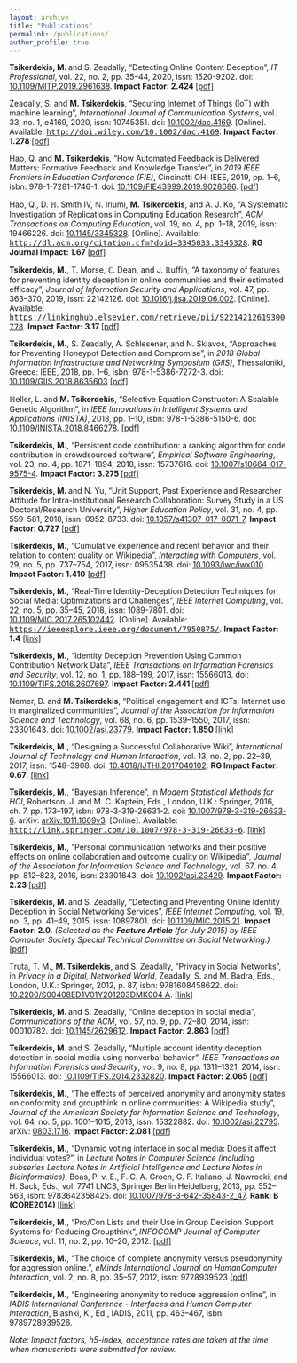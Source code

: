 ```yaml
---
layout: archive
title: "Publications"
permalink: /publications/
author_profile: true
---
```


<style>
	.ec-lmcsc-10x-x-144{font-size:144%;}
	.ec-lmbx-10{ font-weight: bold;}
	.ec-lmcsc-10x-x-90{font-size:90%;}
	.ec-lmtt-10{ font-family: monospace;}
	.ec-lmri-10{ font-style:italic;}
	.ec-lmbxi-10{ font-style:italic; font-weight: bold;}
</style>

<p class="noindent">
	<span class="ec-lmbx-10">Tsikerdekis, M. </span>and S. Zeadally, “Detecting Online Content Deception”, <span class="ec-lmri-10">IT Professional</span>, vol. 22, no. 2, pp. 35–44, 2020, <span class="ec-lmcsc-10">issn</span>: 1520-9202. <span class="ec-lmcsc-10">doi</span>: <a href="https://doi.org/10.1109/MITP.2019.2961638">10.1109/MITP.2019.2961638</a>. <span class="ec-lmbx-10">Impact Factor: 2.424 </span><a href="https://tsikerdekis.com/sites/default/files/itproarticle2020.pdf">[pdf]</a> <!--l. 231--></p>

<p class="noindent">
	Zeadally, S. and <span class="ec-lmbx-10">M. Tsikerdekis</span>, “Securing Internet of Things (IoT) with machine learning”, <span class="ec-lmri-10">International Journal of Communication Systems</span>, vol. 33, no. 1, e4169, 2020, <span class="ec-lmcsc-10">issn</span>: 10745351. <span class="ec-lmcsc-10">doi</span>: <a href="https://doi.org/10.1002/dac.4169">10.1002/dac.4169</a>. [Online]. Available: <a class="url" href="http://doi.wiley.com/10.1002/dac.4169"><span class="ec-lmtt-10">http://doi.wiley.com/10.1002/dac.4169</span></a>. <span class="ec-lmbx-10">Impact Factor: 1.278 </span><a href="http://michael.tsikerdekis.com/sites/default/files/IoT_Machine_Learning_Security%20%287%29.pdf">[pdf]</a> <!--l. 234--></p>

<p class="noindent">
	Hao, Q. and <span class="ec-lmbx-10">M. Tsikerdekis</span>, “How Automated Feedback is Delivered Matters: Formative Feedback and Knowledge Transfer”, in <span class="ec-lmri-10">2019 IEEE Frontiers in Education</span> <span class="ec-lmri-10">Conference (FIE)</span>, Cincinatti OH: IEEE, 2019, pp. 1–6, <span class="ec-lmcsc-10">isbn</span>: 978-1-7281-1746-1. <span class="ec-lmcsc-10">doi</span>: <a href="https://doi.org/10.1109/FIE43999.2019.9028686">10.1109/FIE43999.2019.9028686</a>. <a href="http://tsikerdekis.com/sites/default/files/FIE2019.pdf">[pdf]</a> <!--l. 237--></p>

<p class="noindent">
	Hao, Q., <span class="bbold-10">D. ℍ. Smith IV</span>, <span class="bbold-10">ℕ. Iriumi</span>, <span class="ec-lmbx-10">M. Tsikerdekis</span>, and A. J. Ko, “A Systematic Investigation of Replications in Computing Education Research”, <span class="ec-lmri-10">ACM Transactions on</span> <span class="ec-lmri-10">Computing Education</span>, vol. 19, no. 4, pp. 1–18, 2019, <span class="ec-lmcsc-10">issn</span>: 19466226. <span class="ec-lmcsc-10">doi</span>: <a href="https://doi.org/10.1145/3345328">10.1145/3345328</a>. [Online]. Available: <a class="url" href="http://dl.acm.org/citation.cfm?doid=3345033.3345328"><span class="ec-lmtt-10">http://dl.acm.org/citation.cfm?doid=3345033.3345328</span></a>. <span class="ec-lmbx-10">RG</span> <span class="ec-lmbx-10">Journal Impact: 1.67 </span><a href="https://dl.acm.org/ft_gateway.cfm?id=3345328&amp;ftid=2080384&amp;dwn=1&amp;CFID=66468841&amp;CFTOKEN=eb7dee5b467de91a-81953035-B441-C80D-161A7A04B41B72CB">[pdf]</a> <!--l. 231--></p>
<!--l. 228-->

<p class="noindent">
	<span class="ec-lmbx-10">Tsikerdekis, M.</span>, <span class="bbold-10">T. Morse</span>, <span class="bbold-10">ℂ. Dean</span>, and <span class="bbold-10">J. ℝuffin</span>, “A taxonomy of features for preventing identity deception in online communities and their estimated efficacy”, <span class="ec-lmri-10">Journal of Information Security and Applications</span>, vol. 47, pp. 363–370, 2019, <span class="ec-lmcsc-10">issn</span>: 22142126. <span class="ec-lmcsc-10">doi</span>: <a href="https://doi.org/10.1016/j.jisa.2019.06.002">10.1016/j.jisa.2019.06.002</a>. [Online]. Available: <a class="url" href="https://linkinghub.elsevier.com/retrieve/pii/S2214212619300778"><span class="ec-lmtt-10">https://linkinghub.elsevier.com/retrieve/pii/S2214212619300778</span></a>. <span class="ec-lmbx-10">Impact</span> <span class="ec-lmbx-10">Factor: 3.17 </span><a href="https://www.sciencedirect.com/science/article/pii/S2214212619300778?via%3Dihub">[pdf]</a> <!--l. 231--></p>

<p class="noindent">
	<span class="ec-lmbx-10">Tsikerdekis, M.</span>, S. Zeadally, <span class="bbold-10">A. Schlesener</span>, and N. Sklavos, “Approaches for Preventing Honeypot Detection and Compromise”, in <span class="ec-lmri-10">2018 Global Information</span> <span class="ec-lmri-10">Infrastructure and Networking Symposium (GIIS)</span>, Thessaloniki, Greece: IEEE, 2018, pp. 1–6, <span class="ec-lmcsc-10">isbn</span>: 978-1-5386-7272-3. <span class="ec-lmcsc-10">doi</span>: <a href="https://doi.org/10.1109/GIIS.2018.8635603">10.1109/GIIS.2018.8635603</a> <a href="http://michael.tsikerdekis.com/sites/default/files/Manuscript1570488201.pdf">[pdf]</a> <!--l. 234--></p>

<p class="noindent">
	<span class="bbold-10">ℍeller, L.</span> and <span class="ec-lmbx-10">M. Tsikerdekis</span>, “Selective Equation Constructor: A Scalable Genetic Algorithm”, in <span class="ec-lmri-10">IEEE Innovations in Intelligent Systems and Applications (INISTA)</span>, 2018, pp. 1–10, <span class="ec-lmcsc-10">isbn</span>: 978-1-5386-5150-6. <span class="ec-lmcsc-10">doi</span>: <a href="https://doi.org/10.1109/INISTA.2018.8466278">10.1109/INISTA.2018.8466278</a>. <a href="http://michael.tsikerdekis.com/sites/default/files/PID5362217.pdf">[pdf]</a> <!--l. 237--></p>

<p class="noindent">
	<span class="ec-lmbx-10">Tsikerdekis, M.</span>, “Persistent code contribution: a ranking algorithm for code contribution in crowdsourced software”, <span class="ec-lmri-10">Empirical Software Engineering</span>, vol. 23, no. 4, pp. 1871–1894, 2018, <span class="ec-lmcsc-10">issn</span>: 15737616. <span class="ec-lmcsc-10">doi</span>: <a href="https://doi.org/10.1007/s10664-017-9575-4">10.1007/s10664-017-9575-4</a>. <span class="ec-lmbx-10">Impact Factor:</span> <span class="ec-lmbx-10">3.275 </span><a href="http://rdcu.be/y0I9">[pdf]</a> <!--l. 239--></p>

<p class="noindent">
	<span class="ec-lmbx-10">Tsikerdekis, M. </span>and N. Yu, “Unit Support, Past Experience and Researcher Attitude for Intra-institutional Research Collaboration: Survey Study in a US Doctoral/Research University”, <span class="ec-lmri-10">Higher Education Policy</span>, vol. 31, no. 4, pp. 559–581, 2018, <span class="ec-lmcsc-10">issn</span>: 0952-8733. <span class="ec-lmcsc-10">doi</span>: <a href="https://doi.org/10.1057/s41307-017-0071-7">10.1057/s41307-017-0071-7</a>. <span class="ec-lmbx-10">Impact Factor: 0.727</span> <a href="http://rdcu.be/xZ8Y">[pdf]</a> <!--l. 242--></p>

<p class="noindent">
	<span class="ec-lmbx-10">Tsikerdekis, M.</span>, “Cumulative experience and recent behavior and their relation to content quality on Wikipedia”, <span class="ec-lmri-10">Interacting with Computers</span>, vol. 29, no. 5, pp. 737–754, 2017, <span class="ec-lmcsc-10">issn</span>: 09535438. <span class="ec-lmcsc-10">doi</span>: <a href="https://doi.org/10.1093/iwc/iwx010">10.1093/iwc/iwx010</a>. <span class="ec-lmbx-10">Impact Factor: 1.410</span> <a href="http://michael.tsikerdekis.com/sites/default/files/iwx010.pdf">[pdf]</a> <!--l. 245--></p>

<p class="noindent">
	<span class="ec-lmbx-10">Tsikerdekis, M.</span>, “Real-Time Identity-Deception Detection Techniques for Social Media: Optimizations and Challenges”, <span class="ec-lmri-10">IEEE Internet Computing</span>, vol. 22, no. 5, pp. 35–45, 2018, <span class="ec-lmcsc-10">issn</span>: 1089-7801. <span class="ec-lmcsc-10">doi</span>: <a href="https://doi.org/10.1109/MIC.2017.265102442">10.1109/MIC.2017.265102442</a>. [Online]. Available: <a class="url" href="https://ieeexplore.ieee.org/document/7950875/"><span class="ec-lmtt-10">https://ieeexplore.ieee.org/document/7950875/</span></a>. <span class="ec-lmbx-10">Impact Factor: 1.4</span> <a href="http://ieeexplore.ieee.org/document/7950875/">[link]</a> <!--l. 248--></p>

<p class="noindent">
	<span class="ec-lmbx-10">Tsikerdekis, M.</span>, “Identity Deception Prevention Using Common Contribution Network Data”, <span class="ec-lmri-10">IEEE Transactions on Information Forensics and Security</span>, vol. 12, no. 1, pp. 188–199, 2017, <span class="ec-lmcsc-10">issn</span>: 15566013. <span class="ec-lmcsc-10">doi</span>: <a href="https://doi.org/10.1109/TIFS.2016.2607697">10.1109/TIFS.2016.2607697</a>. <span class="ec-lmbx-10">Impact</span> <span class="ec-lmbx-10">Factor: 2.441 </span><a href="http://michael.tsikerdekis.com/sites/default/files/Tsikerdekis%2C%20M.%20%28inpress%29%20Identity%20Deception%20Prevention%20using%20Common%20Contribution%20Network%20Data.pdf">[pdf]</a> <!--l. 251--></p>

<p class="noindent">
	Nemer, D. and <span class="ec-lmbx-10">M. Tsikerdekis</span>, “Political engagement and ICTs: Internet use in marginalized communities”, <span class="ec-lmri-10">Journal of the Association for Information Science and</span> <span class="ec-lmri-10">Technology</span>, vol. 68, no. 6, pp. 1539–1550, 2017, <span class="ec-lmcsc-10">issn</span>: 23301643. <span class="ec-lmcsc-10">doi</span>: <a href="https://doi.org/10.1002/asi.23779">10.1002/asi.23779</a>. <span class="ec-lmbx-10">Impact Factor: 1.850 </span><a href="http://onlinelibrary.wiley.com/doi/10.1002/asi.23779/abstract">[link]</a> <!--l. 254--></p>

<p class="noindent">
	<span class="ec-lmbx-10">Tsikerdekis, M.</span>, “Designing a Successful Collaborative Wiki”, <span class="ec-lmri-10">International</span> <span class="ec-lmri-10">Journal of Technology and Human Interaction</span>, vol. 13, no. 2, pp. 22–39, 2017, <span class="ec-lmcsc-10">issn</span>: 1548-3908. <span class="ec-lmcsc-10">doi</span>: <a href="https://doi.org/10.4018/IJTHI.2017040102">10.4018/IJTHI.2017040102</a>. <span class="ec-lmbx-10">RG Impact Factor: 0.67</span>. <a href="http://www.igi-global.com/article/designing-a-successful-collaborative-wiki/177217">[link]</a> <!--l. 257--></p>

<p class="noindent">
	<span class="ec-lmbx-10">Tsikerdekis, M.</span>, “Bayesian Inference”, in <span class="ec-lmri-10">Modern Statistical Methods for HCI</span>, Robertson, J. and M. C. Kaptein, Eds., London, U.K.: Springer, 2016, ch.&nbsp;7, pp. 173–197, <span class="ec-lmcsc-10">isbn</span>: 978-3-319-26631-2. <span class="ec-lmcsc-10">doi</span>: <a href="https://doi.org/10.1007/978-3-319-26633-6">10.1007/978-3-319-26633-6</a>. arXiv: <a href="http://arxiv.org/abs/arXiv:1011.1669v3">arXiv:1011.1669v3</a>. [Online]. Available: <a class="url" href="http://link.springer.com/10.1007/978-3-319-26633-6"><span class="ec-lmtt-10">http://link.springer.com/10.1007/978-3-319-26633-6</span></a>. <a href="http://link.springer.com/chapter/10.1007/978-3-319-26633-6_8">[link]</a> <!--l. 260--></p>

<p class="noindent">
	<span class="ec-lmbx-10">Tsikerdekis, M.</span>, “Personal communication networks and their positive effects on online collaboration and outcome quality on Wikipedia”, <span class="ec-lmri-10">Journal of the Association for</span> <span class="ec-lmri-10">Information Science and Technology</span>, vol. 67, no. 4, pp. 812–823, 2016, <span class="ec-lmcsc-10">issn</span>: 23301643. <span class="ec-lmcsc-10">doi</span>: <a href="https://doi.org/10.1002/asi.23429">10.1002/asi.23429</a>. <span class="ec-lmbx-10">Impact Factor: 2.23 </span><a href="http://michael.tsikerdekis.com/sites/default/files/JASIST2016.pdf">[pdf]</a> <!--l. 263--></p>

<p class="noindent">
	<span class="ec-lmbx-10">Tsikerdekis, M. </span>and S. Zeadally, “Detecting and Preventing Online Identity Deception in Social Networking Services”, <span class="ec-lmri-10">IEEE Internet Computing</span>, vol. 19, no. 3, pp. 41–49, 2015, <span class="ec-lmcsc-10">issn</span>: 10897801. <span class="ec-lmcsc-10">doi</span>: <a href="https://doi.org/10.1109/MIC.2015.21">10.1109/MIC.2015.21</a>. <span class="ec-lmbx-10">Impact Factor: 2.0</span>. <span class="ec-lmri-10">(Selected as the </span><span class="ec-lmbxi-10">Feature Article </span><span class="ec-lmri-10">(for July 2015) by IEEE Computer Society Special</span> <span class="ec-lmri-10">Technical Committee on Social Networking.) </span><a href="http://michael.tsikerdekis.com/sites/default/files/Final_0.pdf">[pdf]</a> <!--l. 266--></p>

<p class="noindent">
	Truta, T. M., <span class="ec-lmbx-10">M. Tsikerdekis</span>, and S. Zeadally, “Privacy in Social Networks”, in <span class="ec-lmri-10">Privacy in a Digital, Networked World</span>, Zeadally, S. and M. Badra, Eds., London, U.K.: Springer, 2012, p. 87, <span class="ec-lmcsc-10">isbn</span>: 9781608458622. <span class="ec-lmcsc-10">doi</span>: <a a="" href="https://doi.org/10.2200/S00408ED1V01Y201203DMK004">10.2200/S00408ED1V01Y201203DMK004 A</a>. <a href="http://link.springer.com/chapter/10.1007/978-3-319-08470-1_12">[link]</a> <!--l. 269--></p>

<p class="noindent">
	<span class="ec-lmbx-10">Tsikerdekis, M. </span>and S. Zeadally, “Online deception in social media”, <span class="ec-lmri-10">Communications</span> <span class="ec-lmri-10">of the ACM</span>, vol. 57, no. 9, pp. 72–80, 2014, <span class="ec-lmcsc-10">issn</span>: 00010782. <span class="ec-lmcsc-10">doi</span>: <a href="https://doi.org/10.1145/2629612">10.1145/2629612</a>. <span class="ec-lmbx-10">Impact Factor: 2.863 </span><a href="http://michael.tsikerdekis.com/sites/default/files/CACMdeception_revision_FINAL.pdf">[pdf]</a> <!--l. 272--></p>

<p class="noindent">
	<span class="ec-lmbx-10">Tsikerdekis, M. </span>and S. Zeadally, “Multiple account identity deception detection in social media using nonverbal behavior”, <span class="ec-lmri-10">IEEE Transactions on Information</span> <span class="ec-lmri-10">Forensics and Security</span>, vol. 9, no. 8, pp. 1311–1321, 2014, <span class="ec-lmcsc-10">issn</span>: 15566013. <span class="ec-lmcsc-10">doi</span>: <a href="https://doi.org/10.1109/TIFS.2014.2332820">10.1109/TIFS.2014.2332820</a>. <span class="ec-lmbx-10">Impact Factor: 2.065 </span><a href="http://michael.tsikerdekis.com/sites/default/files/trans_jourdeceptionfinalJan14uploaded_0.pdf">[pdf]</a> <!--l. 275--></p>

<p class="noindent">
	<span class="ec-lmbx-10">Tsikerdekis, M.</span>, “The effects of perceived anonymity and anonymity states on conformity and groupthink in online communities: A Wikipedia study”, <span class="ec-lmri-10">Journal of the</span> <span class="ec-lmri-10">American Society for Information Science and Technology</span>, vol. 64, no. 5, pp. 1001–1015, 2013, <span class="ec-lmcsc-10">issn</span>: 15322882. <span class="ec-lmcsc-10">doi</span>: <a href="https://doi.org/10.1002/asi.22795">10.1002/asi.22795</a>. arXiv: <a href="http://arxiv.org/abs/0803.1716">0803.1716</a>. <span class="ec-lmbx-10">Impact Factor: 2.081</span> <a href="http://michael.tsikerdekis.com/sites/default/files/jasist2013.pdf">[pdf]</a> <!--l. 278--></p>

<p class="noindent">
	<span class="ec-lmbx-10">Tsikerdekis, M.</span>, “Dynamic voting interface in social media: Does it affect individual votes?”, in <span class="ec-lmri-10">Lecture Notes in Computer Science (including subseries</span> <span class="ec-lmri-10">Lecture Notes in Artificial Intelligence and Lecture Notes in Bioinformatics)</span>, Boas, P. v. E., F. C. A. Groen, G. F. Italiano, J. Nawrocki, and H. Sack, Eds., vol. 7741 LNCS, Springer Berlin Heidelberg, 2013, pp. 552–563, <span class="ec-lmcsc-10">isbn</span>: 9783642358425. <span class="ec-lmcsc-10">doi</span>: <a href="https://doi.org/10.1007/978-3-642-35843-2_47">10.1007/978-3-642-35843-2_47</a>. <span class="ec-lmbx-10">Rank: B (CORE2014) </span><a href="http://link.springer.com/chapter/10.1007/978-3-642-35843-2_47">[link]</a> <!--l. 281--></p>

<p class="noindent">
	<span class="ec-lmbx-10">Tsikerdekis, M.</span>, “Pro/Con Lists and their Use in Group Decision Support Systems for Reducing Groupthink”, <span class="ec-lmri-10">INFOCOMP Journal of Computer Science</span>, vol. 11, no. 2, pp. 10–20, 2012. <a href="http://www.dcc.ufla.br/infocomp/index.php/INFOCOMP/article/view/352/336">[pdf]</a> <!--l. 284--></p>

<p class="noindent">
	<span class="ec-lmbx-10">Tsikerdekis, M.</span>, “The choice of complete anonymity versus pseudonymity for aggression online.”, <span class="ec-lmri-10">eMinds International Journal on HumanComputer Interaction</span>, vol. 2, no. 8, pp. 35–57, 2012, <span class="ec-lmcsc-10">issn</span>: 9728939523 <a href="http://michael.tsikerdekis.com/sites/default/files/Tsikerdekis%2C%20M.%20%282012%29.%20The%20choice%20of%20complete%20anonymity%20versus%20pseudonymity%20for%20aggression%20online.pdf">[pdf]</a> <!--l. 287--></p>

<p class="noindent">
	<span class="ec-lmbx-10">Tsikerdekis, M.</span>, “Engineering anonymity to reduce aggression online”, in <span class="ec-lmri-10">IADIS</span> <span class="ec-lmri-10">International Conference - Interfaces and Human Computer Interaction</span>, Blashki, K., Ed., IADIS, 2011, pp. 463–467, <span class="ec-lmcsc-10">isbn</span>: 9789728939526. <!--l. 289--></p>

<p class="noindent">
	<span class="ec-lmri-10">Note: Impact factors, h5-index, acceptance rates are taken at the time when manuscripts</span> <span class="ec-lmri-10">were submitted for review.</span></p>
